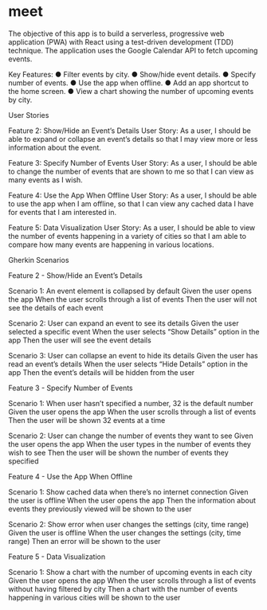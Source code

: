 # meet
The objective of this app is to build a serverless, progressive web application (PWA) with React using a
test-driven development (TDD) technique. The application uses the Google
Calendar API to fetch upcoming events.

Key Features:
● Filter events by city.
● Show/hide event details.
● Specify number of events.
● Use the app when offline.
● Add an app shortcut to the home screen.
● View a chart showing the number of upcoming events by city.


User Stories

Feature 2: Show/Hide an Event’s Details
User Story: As a user, I should be able to expand or collapse an event’s details so that I may view more or less information about the event.

Feature 3: Specify Number of Events
User Story: As a user, I should be able to change the number of events that are shown to me so that I can view as many events as I wish.

Feature 4: Use the App When Offline
User Story: As a user, I should be able to use the app when I am offline, so that I can view any cached data I have for events that I am interested in.

Feature 5: Data Visualization
User Story: As a user, I should be able to view the number of events happening in a variety of cities so that I am able to compare how many events are happening in various locations.

Gherkin Scenarios

Feature 2 - Show/Hide an Event’s Details

Scenario 1: An event element is collapsed by default
Given the user opens the app
When the user scrolls through a list of events
Then the user will not see the details of each event

Scenario 2: User can expand an event to see its details
Given the user selected a specific event
When the user selects “Show Details” option in the app
Then the user will see the event details

Scenario 3: User can collapse an event to hide its details
Given the user has read an event’s details
When the user selects “Hide Details” option in the app
Then the event’s details will be hidden from the user

Feature 3 - Specify Number of Events

Scenario 1: When user hasn’t specified a number, 32 is the default number
Given the user opens the app
When the user scrolls through a list of events
Then the user will be shown 32 events at a time

Scenario 2: User can change the number of events they want to see
Given the user opens the app
When the user types in the number of events they wish to see
Then the user will be shown the number of events they specified

Feature 4 - Use the App When Offline

Scenario 1: Show cached data when there’s no internet connection
Given the user is offline
When the user opens the app
Then the information about events they previously viewed will be shown to the user

Scenario 2: Show error when user changes the settings (city, time range)
Given the user is offline
When the user changes the settings (city, time range)
Then an error will be shown to the user

Feature 5 - Data Visualization

Scenario 1: Show a chart with the number of upcoming events in each city
Given the user opens the app
When the user scrolls through a list of events without having filtered by city
Then a chart with the number of events happening in various cities will be shown to the user

